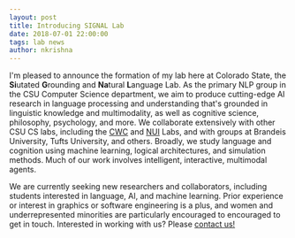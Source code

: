 ```yaml
---
layout: post
title: Introducing SIGNAL Lab
date: 2018-07-01 22:00:00
tags: lab news
author: nkrishna
---
```


I'm pleased to announce the formation of my lab here at Colorado State, the **Si**utated **G**rounding and **Na**tural **L**anguage Lab.  As the primary NLP group in the CSU Computer Science department, we aim to produce cutting-edge AI research in language processing and understanding that's grounded in linguistic knowledge and multimodality, as well as cognitive science, philosophy, psychology, and more.  We collaborate extensively with other CSU CS labs, including the [CWC](https://www.cs.colostate.edu/~draper/CwC.php) and [NUI](https://nuilab.org/Home) Labs, and with groups at Brandeis University, Tufts University, and others.  Broadly, we study language and cognition using machine learning, logical architectures, and simulation methods. Much of our work involves intelligent, interactive, multimodal agents.

We are currently seeking new researchers and collaborators, including students interested in language, AI, and machine learning. Prior experience or interest in graphics or software engineering is a plus, and women and underrepresented minorities are particularly encouraged to encouraged to get in touch. Interested in working with us? Please [contact us!](contact/)
